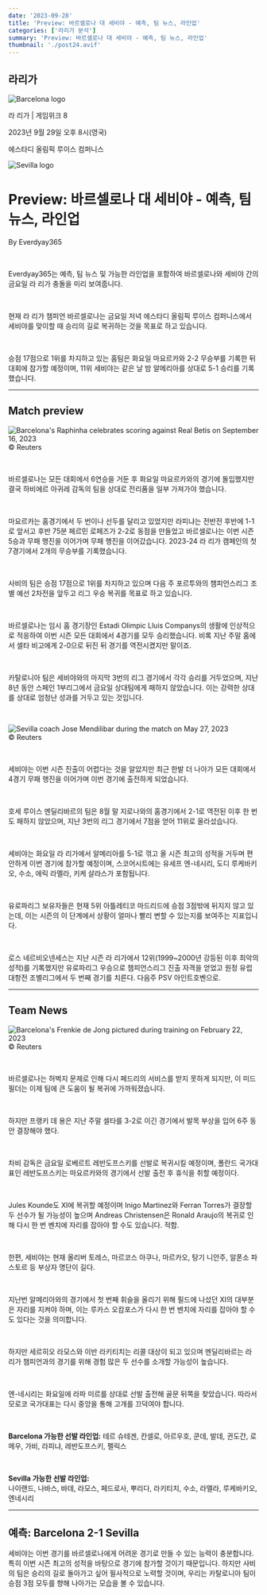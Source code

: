 ```yaml
---
date: '2023-09-28'
title: 'Preview: 바르셀로나 대 세비야 - 예측, 팀 뉴스, 라인업'
categories: ['라리가 분석']
summary: 'Preview: 바르셀로나 대 세비야 - 예측, 팀 뉴스, 라인업'
thumbnail: './post24.avif'
---
```


## 라리가

![Barcelona logo](https://sm.imgix.net/19/06/barlog.png?w=60&h=60&auto=compress,format&fit=clip 'Barcelona logo')

라 리가 | 게임위크 8

2023년 9월 29일 오후 8시(영국)

에스타디 올림픽 루이스 컴퍼니스

![Sevilla logo](https://sm.imgix.net/19/06/sevlog.png?w=60&h=60&auto=compress,format&fit=clip 'Sevilla logo')

# Preview: 바르셀로나 대 세비야 - 예측, 팀 뉴스, 라인업

By Everdyay365

<br />

Everdyay365는 예측, 팀 뉴스 및 가능한 라인업을 포함하여 바르셀로나와 세비야 간의 금요일 라 리가 충돌을 미리 보여줍니다.

<br />

현재 라 리가 챔피언 바르셀로나는 금요일 저녁 에스타디 올림픽 루이스 컴퍼니스에서 세비야를 맞이할 때 승리의 길로 복귀하는 것을 목표로 하고 있습니다.

<br />

승점 17점으로 1위를 차지하고 있는 홈팀은 화요일 마요르카와 2-2 무승부를 기록한 뒤 대회에 참가할 예정이며, 11위 세비야는 같은 날 밤 알메리아를 상대로 5-1 승리를 기록했습니다.

---

## Match preview

![Barcelona's Raphinha celebrates scoring against Real Betis on September 16, 2023](https://sm.imgix.net/23/37/barbet.JPG?w=640&h=480&auto=compress,format&fit=clip "Barcelona's Raphinha celebrates scoring against Real Betis on September 16, 2023")<br />© Reuters

<br />

바르셀로나는 모든 대회에서 6연승을 거둔 후 화요일 마요르카와의 경기에 돌입했지만 결국 하비에르 아귀레 감독의 팀을 상대로 전리품을 일부 가져가야 했습니다.

<br />

마요르카는 홈경기에서 두 번이나 선두를 달리고 있었지만 라피냐는 전반전 후반에 1-1로 앞서고 후반 75분 페르민 로페즈가 2-2로 동점을 만들었고 바르셀로나는 이번 시즌 5승과 무패
행진을 이어가며 무패 행진을 이어갔습니다. 2023-24 라 리가 캠페인의 첫 7경기에서 2개의 무승부를 기록했습니다.

<br />

사비의 팀은 승점 17점으로 1위를 차지하고 있으며 다음 주 포르투와의 챔피언스리그 조별 예선 2차전을 앞두고 리그 우승 복귀를 목표로 하고 있습니다.

<br />

바르셀로나는 임시 홈 경기장인 Estadi Olimpic Lluis Companys의 생활에 인상적으로 적응하여 이번 시즌 모든 대회에서 4경기를 모두 승리했습니다. 비록 지난 주말 홈에서 셀타 비고에게 2-0으로 뒤진 뒤 경기를 역전시켰지만 말이죠.

<br />

카탈로니아 팀은 세비야와의 마지막 3번의 리그 경기에서 각각 승리를 거두었으며, 지난 8년 동안 스페인 1부리그에서 금요일 상대팀에게 패하지 않았습니다. 이는 강력한 상대를 상대로 엄청난 성과를 거두고 있는 것입니다.

<br />

![Sevilla coach Jose Mendilibar during the match on May 27, 2023](https://sm.imgix.net/23/21/jose-mendilibar.jpg?w=640&h=480&auto=compress,format&fit=clip 'Sevilla coach Jose Mendilibar during the match on May 27, 2023')<br />© Reuters

<br />

세비야는 이번 시즌 진출이 어렵다는 것을 알았지만 최근 한발 더 나아가 모든 대회에서 4경기 무패 행진을 이어가며 이번 경기에 출전하게 되었습니다.

<br />

호세 루이스 멘딜리바르의 팀은 8월 말 지로나와의 홈경기에서 2-1로 역전된 이후 한 번도 패하지 않았으며, 지난 3번의 리그 경기에서 7점을 얻어 11위로 올라섰습니다.

<br />

세비야는 화요일 라 리가에서 알메리아를 5-1로 꺾고 올 시즌 최고의 성적을 거두며 편안하게 이번 경기에 참가할 예정이며, 스코어시트에는 유세프 엔-네시리, 도디 루케바키오, 수소, 에릭 라멜라, 키케 살라스가 포함됩니다.

<br />

유로파리그 보유자들은 현재 5위 아틀레티코 마드리드에 승점 3점밖에 뒤지지 않고 있는데, 이는 시즌의 이 단계에서 상황이 얼마나 빨리 변할 수 있는지를 보여주는 지표입니다.

<br />

로스 네르비오넨세스는 지난 시즌 라 리가에서 12위(1999~2000년 강등된 이후 최악의 성적)를 기록했지만 유로파리그 우승으로 챔피언스리그 진출 자격을 얻었고 원정 유럽대항전 조별리그에서 두 번째 경기를 치른다. 다음주 PSV 아인트호벤으로.

---

## Team News

![Barcelona's Frenkie de Jong pictured during training on February 22, 2023](https://sm.imgix.net/23/10/frenkie-de-jong.jpg?w=640&h=480&auto=compress,format&fit=clip "Barcelona's Frenkie de Jong pictured during training on February 22, 2023")<br />© Reuters

<br />

바르셀로나는 허벅지 문제로 인해 다시 페드리의 서비스를 받지 못하게 되지만, 이 미드필더는 이제 팀에 큰 도움이 될 복귀에 가까워졌습니다.

<br />

하지만 프랭키 데 용은 지난 주말 셀타를 3-2로 이긴 경기에서 발목 부상을 입어 6주 동안 결장해야 했다.

<br />

차비 감독은 금요일 로베르트 레반도프스키를 선발로 복귀시킬 예정이며, 폴란드 국가대표인 레반도프스키는 마요르카와의 경기에서 선발 출전 후 휴식을 취할 예정이다.

<br />

Jules Kounde도 XI에 복귀할 예정이며 Inigo Martinez와 Ferran Torres가 결장할 두 선수가 될 가능성이 높으며 Andreas Christensen은 Ronald Araujo의 복귀로 인해 다시 한 번
벤치에 자리를 잡아야 할 수도 있습니다. 적합.

<br />

한편, 세비야는 현재 올리버 토레스, 마르코스 아쿠나, 마르카오, 탕기 니안주, 알폰소 파스토르 등 부상자 명단이 길다.

<br />

지난번 알메리아와의 경기에서 첫 번째 휘슬을 울리기 위해 필드에 나섰던 XI의 대부분은 자리를 지켜야 하며, 이는 루카스 오캄포스가 다시 한 번 벤치에 자리를 잡아야 할 수도 있다는 것을 의미합니다.

<br />

하지만 세르히오 라모스와 이반 라키티치는 리콜 대상이 되고 있으며 멘딜리바르는 라 리가 챔피언과의 경기를 위해 경험 많은 두 선수를 소개할 가능성이 높습니다.

<br />

엔-네시리는 화요일에 라파 미르를 상대로 선발 출전해 골문 뒤쪽을 찾았습니다. 따라서 모로코 국가대표는 다시 중앙을 통해 고개를 끄덕여야 합니다.

<br />

**Barcelona 가능한 선발 라인업:**
테르 슈테겐, 칸셀로, 아르우호, 쿤데, 발데, 귄도간, 로메우, 가비, 라피냐, 레반도프스키, 펠릭스

<br />

**Sevilla 가능한 선발 라인업:**  
나이랜드, 나바스, 바데, 라모스, 페드로사, 뿌리다, 라키티치, 수소, 라멜라, 루케바키오, 엔네시리

---

## 예측: Barcelona 2-1 Sevilla

세비야는 이번 경기를 바르셀로나에게 어려운 경기로 만들 수 있는 능력이 충분합니다. 특히 이번 시즌 최고의 성적을 바탕으로 경기에 참가할 것이기 때문입니다. 하지만 사비의 팀은 승리의 길로 돌아가고 싶어 필사적으로 노력할 것이며, 우리는 카탈로니아 팀이 승점 3점 모두를 향해 나아가는 모습을 볼 수 있습니다.

<br />
